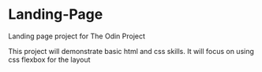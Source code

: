 # Landing-Page
Landing page project for The Odin Project

This project will demonstrate basic html and css skills. It will focus on using css flexbox for the layout

